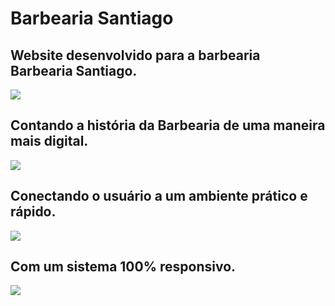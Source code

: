 # Barbearia Santiago
<h2>Website desenvolvido para a barbearia Barbearia Santiago.</h2>
<img src="https://github.com/user-attachments/assets/5ef38f29-1569-444c-8c9b-245749be742a"><br>

<h2>Contando a história da Barbearia de uma maneira mais digital.</h2>
<img src="https://github.com/user-attachments/assets/2be200fc-d939-477a-a841-46eae8ff6fe6"><br>

<h2>Conectando o usuário a um ambiente prático e rápido.</h2>
<img src="https://github.com/user-attachments/assets/cfc87a4b-27c2-49a7-8953-7374b907bebb"><br>

<h2>Com um sistema 100% responsivo.</h2>
<img src="https://github.com/user-attachments/assets/451d0c55-c62b-4524-b1ee-d7835bf77efd">

